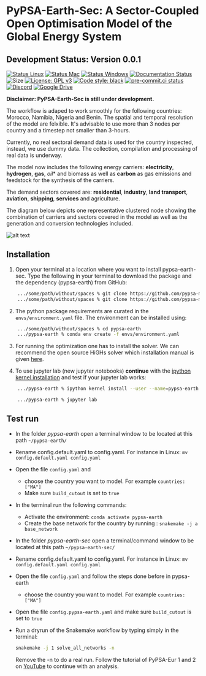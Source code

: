 

# PyPSA-Earth-Sec: A Sector-Coupled Open Optimisation Model of the Global Energy System

## Development Status: Version 0.0.1

[![Status Linux](https://github.com/pypsa-meets-earth/pypsa-earth-sec/actions/workflows/ci-linux.yaml/badge.svg?branch=main&event=push)](https://github.com/pypsa-meets-earth/pypsa-earth-sec/actions/workflows/ci-linux.yaml)
[![Status Mac](https://github.com/pypsa-meets-earth/pypsa-earth-sec/actions/workflows/ci-mac.yaml/badge.svg?branch=main&event=push)](https://github.com/pypsa-meets-earth/pypsa-earth-sec/actions/workflows/ci-mac.yaml)
[![Status Windows](https://github.com/pypsa-meets-earth/pypsa-earth-sec/actions/workflows/ci-windows.yaml/badge.svg?branch=main&event=push)](https://github.com/pypsa-meets-earth/pypsa-earth-sec/actions/workflows/ci-windows.yaml)
[![Documentation Status](https://readthedocs.org/projects/pypsa-meets-earth/badge/?version=latest)](https://pypsa-meets-earth.readthedocs.io/en/latest/?badge=latest)
![Size](https://img.shields.io/github/repo-size/pypsa-meets-earth/pypsa-earth-sec)
[![License: GPL v3](https://img.shields.io/badge/License-GPLv3-blue.svg)](https://www.gnu.org/licenses/gpl-3.0)
[![Code style: black](https://img.shields.io/badge/code%20style-black-000000.svg)](https://github.com/psf/black)
[![pre-commit.ci status](https://results.pre-commit.ci/badge/github/pypsa-meets-earth/pypsa-earth-sec/main.svg)](https://results.pre-commit.ci/latest/github/pypsa-meets-earth/pypsa-earth-sec/main)
[![Discord](https://img.shields.io/discord/911692131440148490?logo=discord)](https://discord.gg/VHH8TCwn)
[![Google Drive](https://img.shields.io/badge/Google%20Drive-4285F4?style=flat&logo=googledrive&logoColor=white)](https://drive.google.com/drive/folders/1U7fgktbxlaGzWxT2C0-Xv-_ffWCxAKZz)

**Disclaimer: PyPSA-Earth-Sec is still under development.**

The workflow is adaped to work smoothly for the following countries: Morocco, Namibia, Nigeria and Benin. The spatial and temporal resolution of the model are felxible. It's advisable to use more than 3 nodes per country and a timestep not smaller than 3-hours. 


Currently, no real sectoral demand data is used for the country inspected, instead, we use dummy data. The collection, compilation and processing of real data is underway.


The model now includes the following energy carriers: **electricity**, **hydrogen**, **gas**, *oil** and biomass as well as **carbon** as gas emissions and feedstock for the synthesis of the carriers.

The demand sectors covered are: **residential**, **industry**, **land transport**, **aviation**, **shipping**, **services** and agriculture.

The diagram below depicts one representative clustered node showing the combination of carriers and sectors covered in the model as well as the generation and conversion technologies included. 

![alt text](https://github.com/pypsa-meets-earth/pypsa-earth-sec/blob/main/docs/0.0.5.png?raw=true)


## Installation

1. Open your terminal at a location where you want to install pypsa-earth-sec. Type the following in your terminal to download the package and the dependency (pypsa-earth) from GitHub:

```bash
    .../some/path/without/spaces % git clone https://github.com/pypsa-meets-earth/pypsa-earth.git
    .../some/path/without/spaces % git clone https://github.com/pypsa-meets-earth/pypsa-earth-sec.git
```

2. The python package requirements are curated in the `envs/environment.yaml` file.
   The environment can be installed using:

```bash
    .../some/path/without/spaces % cd pypsa-earth
    .../pypsa-earth % conda env create -f envs/environment.yaml
```

3. For running the optimization one has to install the solver. We can recommend the open source HiGHs solver which installation manual is given [here](https://github.com/PyPSA/PyPSA/blob/633669d3f940ea256fb0a2313c7a499cbe0122a5/pypsa/linopt.py#L608-L632).

4. To use jupyter lab (new jupyter notebooks) **continue** with the [ipython kernel installation](http://echrislynch.com/2019/02/01/adding-an-environment-to-jupyter-notebooks/) and test if your jupyter lab works:

```bash
    .../pypsa-earth % ipython kernel install --user --name=pypsa-earth

    .../pypsa-earth % jupyter lab
```

## Test run

- In the folder *pypsa-earth* open a terminal window to be located at this path `~/pypsa-earth/`
- Rename config.default.yaml to config.yaml. For instance in Linux:
`mv config.default.yaml config.yaml`
- Open the file `config.yaml` and 
  - choose the country you want to model. For example
    `countries: ["MA"]`
  - Make sure `build_cutout` is set to `true`
- In the terminal run the following commands:
  - Activate the environment: `conda activate pypsa-earth`
  - Create the base network for the country by running : `snakemake -j a base_network`


- In the folder *pypsa-earth-sec* open a terminal/command window to be located at this path `~/pypsa-earth-sec/`
- Rename config.default.yaml to config.yaml. For instance in Linux:
`mv config.default.yaml config.yaml`
- Open the file `config.yaml` and follow the steps done before in pypsa-earth
  - choose the country you want to model. For example
    `countries: ["MA"]`
 - Open the file `config.pypsa-earth.yaml` and make sure `build_cutout` is set to `true`

- Run a dryrun of the Snakemake workflow by typing simply in the terminal:
  ```bash
  snakemake -j 1 solve_all_networks -n
  ```
  Remove the -n to do a real run. Follow the tutorial of PyPSA-Eur 1 and 2 on [YouTube](https://www.youtube.com/watch?v=ty47YU1_eeQ) to continue with an analysis.
